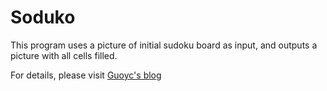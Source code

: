 # Soduko

This program uses a picture of initial sudoku board as input, and outputs a picture with all cells filled.

For details, please visit [Guoyc's blog](http://guoyc.com/post/opencv-sudoku/)
